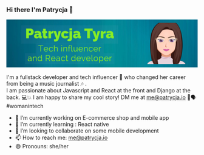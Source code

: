 ### Hi there I'm Patrycja   👋
![](https://github.com/patrycja-io/patrycja-io/blob/fcec5afcebf4892437d14d43907fb9f4b9c3fb2c/patrycja.png)


I'm a fullstack developer and tech influencer 👾 who changed her career from being a music journalist 🎶 .  
I am passionate about Javascript and React at the front and Django at the back. 💻💥
I am happy to share my cool story!  DM me at me@patrycja.io  📜🗣 #womanintech


- 🔭 I’m currently working on E-commerce shop and mobile app
- 🌱 I’m currently learning : React native 
- 👯 I’m looking to collaborate on some mobile development
- 📫 How to reach me: me@patrycja.io
- 😄 Pronouns: she/her 

